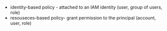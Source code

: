 - identity-based policy - attached to an IAM identity (user, group of users, role)
- resouseces-based policy- grant permission to the principal (account, user, role)
